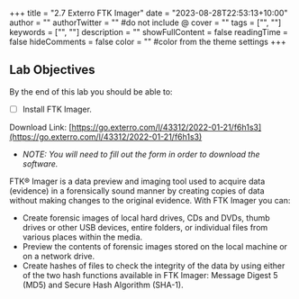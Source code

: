 +++
title = "2.7   Exterro FTK Imager"
date = "2023-08-28T22:53:13+10:00"
author = ""
authorTwitter = "" #do not include @
cover = ""
tags = ["", ""]
keywords = ["", ""]
description = ""
showFullContent = false
readingTime = false
hideComments = false
color = "" #color from the theme settings
+++

## **Lab Objectives**

By the end of this lab you should be able to:
- [ ] Install FTK Imager.

Download Link: [https://go.exterro.com/l/43312/2022-01-21/f6h1s3](https://go.exterro.com/l/43312/2022-01-21/f6h1s3)

- _NOTE: You will need to fill out the form in order to download the software._

FTK® Imager is a data preview and imaging tool used to acquire data (evidence) in a forensically sound manner by creating copies of data without making changes to the original evidence. With FTK Imager you can:

- Create forensic images of local hard drives, CDs and DVDs, thumb drives or other USB devices, entire folders, or individual files from various places within the media.
- Preview the contents of forensic images stored on the local machine or on a network drive.
- Create hashes of files to check the integrity of the data by using either of the two hash functions available in FTK Imager: Message Digest 5 (MD5) and Secure Hash Algorithm (SHA-1).

